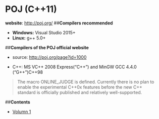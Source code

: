 # **POJ (C++11)**
**website**: http://poj.org/
##**Compilers recommended**
* **Windows:** Visual Studio 2015+
* **Linux:** g++ 5.0+

##**Compilers of the POJ official website** 
* source: http://poj.org/page?id=1000

* C++:	MS VC++ 2008 Express(“C++”) and MinGW GCC 4.4.0 (“G++”)C++98	

> The macro ONLINE_JUDGE is defined.
Currently there is no plan to enable the experimental C++0x features before the new C++ standard is officially published and relatively well-supported.

##**Contents**
*  [Volumn 1](https://github.com/yzcyx/POJ/tree/master/Vol1)
